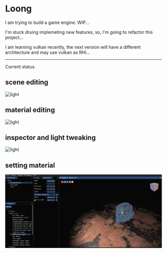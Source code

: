 # Loong

I am trying to build a game engine. WIP...

I'm stuck druing implemeting new features, so, I'm going to refactor this project...

I am learning vulkan recently, the next version will have a different architecture and may use vulkan as RHI...

----

Current status.

## scene editing

![light](./doc/scene.gif)

## material editing

![light](./doc/material.gif)

## inspector and light tweaking
![light](./doc/light.gif)

## setting material

![light](./doc/material2.gif)